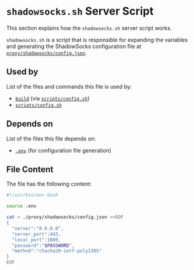 # `shadowsocks.sh` Server Script

This section explains how the `shadowsocks.sh` server script works.

`shadowsocks.sh` is a script that is responsible for expanding the variables and generating the ShadowSocks configuration file at [`proxy/shadowsocks/config.json`](../../../proxy/shadowsocks/config-json).

## Used by

List of the files and commands this file is used by:

- [`build`](../../../build) (via [`scripts/config.sh`](../../config-sh))
- [`scripts/config.sh`](../../config-sh)

## Depends on 

List of the files this file depends on:

- [`.env`](../../../environment) (for configuration file generation)

## File Content

The file has the following content:

```bash
#!/usr/bin/env bash

source .env

cat > ./proxy/shadowsocks/config.json <<EOF
{ 
  "server":"0.0.0.0", 
  "server_port":443, 
  "local_port":1080, 
  "password":"$PASSWORD", 
  "method":"chacha20-ietf-poly1305" 
}
EOF
```